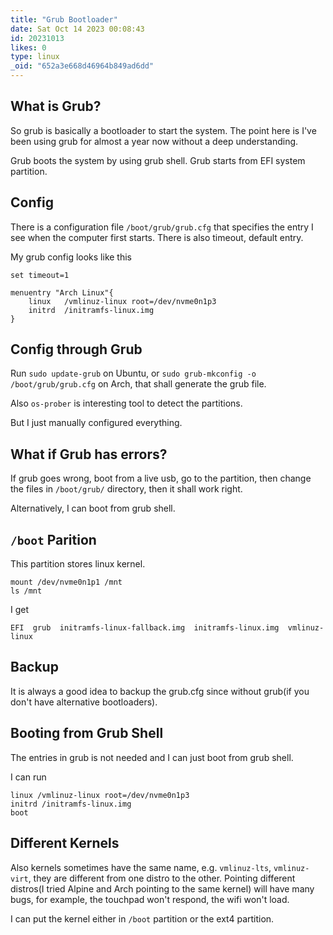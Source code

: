 ```yaml
---
title: "Grub Bootloader"
date: Sat Oct 14 2023 00:08:43
id: 20231013
likes: 0
type: linux
_oid: "652a3e668d46964b849ad6dd"
---
```

## What is Grub?

So grub is basically a bootloader to start the system. The point here is
I\'ve been using grub for almost a year now without a deep
understanding.

Grub boots the system by using grub shell. Grub starts from EFI system
partition.

## Config

There is a configuration file `/boot/grub/grub.cfg` that specifies the
entry I see when the computer first starts. There is also timeout,
default entry.

My grub config looks like this

    set timeout=1

    menuentry "Arch Linux"{
        linux   /vmlinuz-linux root=/dev/nvme0n1p3
        initrd  /initramfs-linux.img
    }

## Config through Grub

Run `sudo update-grub` on Ubuntu, or
`sudo grub-mkconfig -o /boot/grub/grub.cfg` on Arch, that shall generate
the grub file.

Also `os-prober` is interesting tool to detect the partitions.

But I just manually configured everything.

## What if Grub has errors?

If grub goes wrong, boot from a live usb, go to the partition, then
change the files in `/boot/grub/` directory, then it shall work right.

Alternatively, I can boot from grub shell.

## `/boot` Parition

This partition stores linux kernel.

    mount /dev/nvme0n1p1 /mnt
    ls /mnt

I get

    EFI  grub  initramfs-linux-fallback.img  initramfs-linux.img  vmlinuz-linux

## Backup

It is always a good idea to backup the grub.cfg since without grub(if
you don\'t have alternative bootloaders).

## Booting from Grub Shell

The entries in grub is not needed and I can just boot from grub shell.

I can run

    linux /vmlinuz-linux root=/dev/nvme0n1p3
    initrd /initramfs-linux.img
    boot

## Different Kernels

Also kernels sometimes have the same name, e.g. `vmlinuz-lts`,
`vmlinuz-virt`, they are different from one distro to the other.
Pointing different distros(I tried Alpine and Arch pointing to the same
kernel) will have many bugs, for example, the touchpad won\'t respond,
the wifi won\'t load.

I can put the kernel either in `/boot` partition or the ext4 partition.

